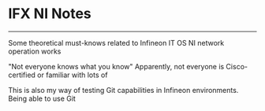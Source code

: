 # IFX NI Notes
---

Some theoretical must-knows related to Infineon IT OS NI network operation works

"Not everyone knows what you know"
Apparently, not everyone is Cisco-certified or familiar with lots of 

This is also my way of testing Git capabilities in Infineon environments.
Being able to use Git
